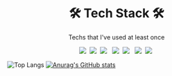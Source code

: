<h1 align="center">🛠 Tech Stack 🛠</h1>

<p align="center"> Techs that I've used at least once </p>

<p align="center">
  <img src="https://img.shields.io/badge/Python-3766AB?style=flat-square&logo=Python&logoColor=white"/></a>&nbsp 
  <img src="https://img.shields.io/badge/Java-007396?style=flat-square&logo=Java&logoColor=white"/></a>&nbsp 
  <img src="https://img.shields.io/badge/C++-00599C?style=flat-square&logo=C%2B%2B&logoColor=white"/>
</a>&nbsp 
  <img src="https://img.shields.io/badge/C++-00599C?style=flat-square&logo=C&logoColor=white"/></a>&nbsp 
  <img src="https://img.shields.io/badge/Javascript-ffb13b?style=flat-square&logo=javascript&logoColor=white"/>
</a>&nbsp 
  <img src="https://img.shields.io/badge/Typescript-ffb13b?style=flat-square&logo=javascript&logoColor=white"/></a>&nbsp 
  <img src="https://img.shields.io/badge/Javascript-ffb13b?style=flat-square&logo=javascript&logoColor=white"/></a>&nbsp 
</p>

![Top Langs](https://github-readme-stats.vercel.app/api/top-langs/?username=shotarai&layout=compact&hide=html&theme=tokyonight)
[![Anurag's GitHub stats](https://github-readme-stats.vercel.app/api?username=shotarai&theme=onedark&show_icons=true)](https://github.com/anuraghazra/github-readme-stats)
